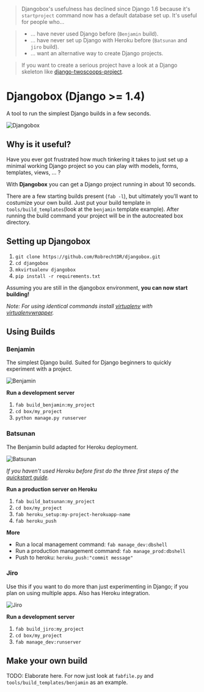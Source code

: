 > Djangobox's usefulness has declined since Django 1.6 because it's `startproject`
  command now has a default database set up. It's useful for people who...

> * ... have never used Django before (`Benjamin` build).
> * ... have never set up Django with Heroku before (`Batsunan` and `jiro` build).
> * ... want an alternative way to create Django projects.

> If you want to create a serious project have a look at a Django skeleton like [django-twoscoops-project](https://github.com/twoscoops/django-twoscoops-project).


Djangobox (Django >= 1.4)
======================
A tool to run the simplest Django builds in a few seconds.

![Djangobox](https://raw.github.com/RobrechtDR/djangobox/master/.misc/djangobox_logo.png)

Why is it useful?
----------------
Have you ever got frustrated how much tinkering it takes to just set up a minimal working Django project so you can play with models, forms, templates, views, ... ?

With **Djangobox** you can get a Django project running in about 10 seconds.

There are a few starting builds present (`fab -l`), but ultimately you'll want to costumize your own build. Just put your build template in `tools/build_templates`(look at the `benjamin` template example). After running the build command your project will be in the autocreated box directory. 

Setting up Djangobox
------------------------
1. `git clone https://github.com/RobrechtDR/djangobox.git`
2. `cd djangobox`
3. `mkvirtualenv djangobox`
4. `pip install -r requirements.txt`

Assuming you are still in the djangobox environment, **you can now start building!**

*Note: For using identical commands install [virtualenv](http://www.virtualenv.org/) with [virtualenvwrapper](http://virtualenvwrapper.readthedocs.org/).*

Using Builds
------------


### Benjamin

The simplest Django build. Suited for Django beginners to quickly experiment with a project.

![Benjamin](https://raw.github.com/RobrechtDR/djangobox/master/.misc/benjamin.png)

**Run a development server**  
1. `fab build_benjamin:my_project`  
2. `cd box/my_project`  
3. `python manage.py runserver`  

### Batsunan

The Benjamin build adapted for Heroku deployment.

![Batsunan](https://raw.github.com/RobrechtDR/djangobox/master/.misc/batsunan.png)

*If you haven't used Heroku before first do the three first steps of the [quickstart guide](https://devcenter.heroku.com/articles/quickstart).*

**Run a production server on Heroku**  
1. `fab build_batsunan:my_project`  
2. `cd box/my_project`   
3. `fab heroku_setup:my-project-herokuapp-name`  
4. `fab heroku_push`

**More**  
* Run a local management command: `fab manage_dev:dbshell`  
* Run a production management command: `fab manage_prod:dbshell`  
* Push to heroku: `heroku_push:"commit message"`  

### Jiro

Use this if you want to do more than just experimenting in Django; if you plan on using multiple apps.
Also has Heroku integration.

![Jiro](https://raw.github.com/RobrechtDR/djangobox/master/.misc/jiro.png)

**Run a development server**     
1. `fab build_jiro:my_project`  
2. `cd box/my_project`   
3. `fab manage_dev:runserver`  


Make your own build
-------------------
TODO: Elaborate here. For now just look at `fabfile.py` and `tools/build_templates/benjamin` as an example.

